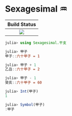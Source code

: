 # Sexagesimal ♒️

|  **Build Status**               |
|:-------------------------------:|
|  [![][travis-img]][travis-url]  |


```julia
julia> using Sexagesimal.干支

julia> 甲子
甲子::六十甲子 = 1

julia> 甲子 + 1
乙丑::六十甲子 = 2

julia> 甲子 - 1
癸亥::六十甲子 = 60

julia> Int(甲子)
1

julia> Symbol(甲子)
:甲子
```


[travis-img]: https://api.travis-ci.org/wookay/Sexagesimal.jl.svg?branch=master
[travis-url]: https://travis-ci.org/wookay/Sexagesimal.jl
